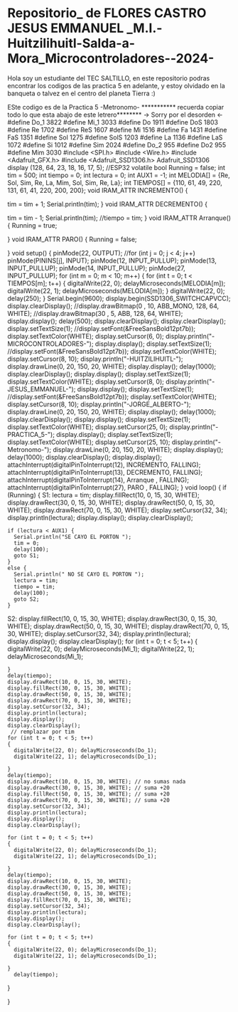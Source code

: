 # Repositorio_ de FLORES CASTRO JESUS EMMANUEL _M.I.-Huitzilihuitl-Salda-a-Mora_Microcontroladores--2024-
Hola soy un estudiante del TEC SALTILLO, en este repositorio podras encontrar los codigos de las practica 5 en adelante, y estoy olvidado en la banqueta o talvez en el centro del planeta Tierra :)

ESte codigo es de la Practica 5 -Metronomo- *********** recuerda copiar todo lo que esta abajo de este letrero********
 -> Sorry por el desorden <-
#define Do_1 3822
#define Mi_1 3033
#define Do  1911
#define DoS  1803
#define Re  1702
#define ReS  1607
#define Mi  1516
#define Fa  1431
#define FaS 1351
#define Sol  1275
#define SolS  1203
#define La  1136
#define LaS  1072
#define Si  1012
#define Sim 2024
#define Do_2  955
#define Do2  955
#define Mim 3030
#include <SPI.h>
#include <Wire.h>
#include <Adafruit_GFX.h>
#include <Adafruit_SSD1306.h>
Adafruit_SSD1306 display (128, 64, 23, 18, 16, 17, 5); //ESP32
volatile bool Running = false;
int tim = 500;
int tiempo = 0;
int lectura = 0;
int AUX1 = -1;
int MELODIA[] = {Re, Sol, Sim, Re, La, Mim, Sol, Sim, Re, La};
int TIEMPOS[] = {110, 61, 49, 220, 131, 61, 41, 220, 200, 200};
void IRAM_ATTR INCREMENTO()
{

  tim = tim + 1;
  Serial.println(tim);
}
void IRAM_ATTR DECREMENTO()
{

  tim = tim - 1;
  Serial.println(tim);
  //tiempo = tim;
}
void IRAM_ATTR Arranque()
{
  Running = true;

}
void IRAM_ATTR PARO()
{
  Running = false;
 
}
void setup()
{
  pinMode(22, OUTPUT);
  //for (int j = 0; j < 4; j++) pinMode(PININS[j], INPUT);
  pinMode(12, INPUT_PULLUP);
  pinMode(13, INPUT_PULLUP);
  pinMode(14, INPUT_PULLUP);
  pinMode(27, INPUT_PULLUP);
  for (int m = 0; m < 10; m++)
  {
    for (int t = 0; t < TIEMPOS[m]; t++)
    {
      digitalWrite(22, 0); delayMicroseconds(MELODIA[m]);
      digitalWrite(22, 1); delayMicroseconds(MELODIA[m]);
    }
    digitalWrite(22, 0);
    delay(250);
  }
  Serial.begin(9600);
  display.begin(SSD1306_SWITCHCAPVCC);
  display.clearDisplay();
  //display.drawBitmap(0  , 10, ABB_MONO, 128, 64, WHITE);
  //display.drawBitmap(30 , 5, ABB,      128, 64, WHITE);
  display.display();
  delay(500);
  display.clearDisplay();
  display.clearDisplay();
  display.setTextSize(1);
  //display.setFont(&FreeSansBold12pt7b));
  display.setTextColor(WHITE);
  display.setCursor(6, 0);
  display.println("-MICROCONTROLADORES-");
  display.display();
  display.setTextSize(1);
  //display.setFont(&FreeSansBold12pt7b));
  display.setTextColor(WHITE);
  display.setCursor(8, 10);
  display.println("-HUITZILIHUITL-");
  display.drawLine(0, 20, 150, 20, WHITE);
  display.display();
  delay(1000);
  display.clearDisplay();
  display.display();
  display.setTextSize(1);
  display.setTextColor(WHITE);
  display.setCursor(8, 0);
  display.println("-JESUS_EMMANUEL-");
  display.display();
  display.setTextSize(1);
  //display.setFont(&FreeSansBold12pt7b));
  display.setTextColor(WHITE);
  display.setCursor(8, 10);
  display.println("-JORGE_ALBERTO-");
  display.drawLine(0, 20, 150, 20, WHITE);
  display.display();
  delay(1000);
  display.clearDisplay();
  display.display();
  display.setTextSize(1);
  display.setTextColor(WHITE);
  display.setCursor(25, 0);
  display.println("-PRACTICA_5-");
  display.display();
  display.setTextSize(1);
  display.setTextColor(WHITE);
  display.setCursor(25, 10);
  display.println("-Metronomo-");
  display.drawLine(0, 20, 150, 20, WHITE);
  display.display();
  delay(1000);
  display.clearDisplay();
  display.display();
  attachInterrupt(digitalPinToInterrupt(12), INCREMENTO, FALLING);
  attachInterrupt(digitalPinToInterrupt(13), DECREMENTO, FALLING);
  attachInterrupt(digitalPinToInterrupt(14), Arranque  , FALLING);
  attachInterrupt(digitalPinToInterrupt(27), PARO      , FALLING);
}
void loop()
{
  if (Running) {
S1:
    lectura = tim;
    display.fillRect(10, 0, 15, 30, WHITE);
    display.drawRect(30, 0, 15, 30, WHITE);
    display.drawRect(50, 0, 15, 30, WHITE);
    display.drawRect(70, 0, 15, 30, WHITE);
    display.setCursor(32, 34);
    display.println(lectura);
    display.display();
    display.clearDisplay();

    if (lectura < AUX1) {
      Serial.println("SE CAYO EL PORTON ");
      tim = 0;
      delay(100);
      goto S1;
    }
    else {
      Serial.println(" NO SE CAYO EL PORTON ");
      lectura = tim;
      tiempo = tim;
      delay(100);
      goto S2;
    }

S2:
    display.fillRect(10, 0, 15, 30, WHITE);
    display.drawRect(30, 0, 15, 30, WHITE);
    display.drawRect(50, 0, 15, 30, WHITE);
    display.drawRect(70, 0, 15, 30, WHITE);
    display.setCursor(32, 34);
    display.println(lectura);
    display.display();
    display.clearDisplay();
    for (int t = 0; t < 5; t++)
    {
      digitalWrite(22, 0); delayMicroseconds(Mi_1);
      digitalWrite(22, 1); delayMicroseconds(Mi_1);
     
    }
    delay(tiempo);
    display.drawRect(10, 0, 15, 30, WHITE);
    display.fillRect(30, 0, 15, 30, WHITE);
    display.drawRect(50, 0, 15, 30, WHITE);
    display.drawRect(70, 0, 15, 30, WHITE);
    display.setCursor(32, 34);
    display.println(lectura);
    display.display();
    display.clearDisplay();
     // remplazar por tim
    for (int t = 0; t < 5; t++)
    {
      digitalWrite(22, 0); delayMicroseconds(Do_1);
      digitalWrite(22, 1); delayMicroseconds(Do_1);
      
    }  
    delay(tiempo);
    display.drawRect(10, 0, 15, 30, WHITE); // no sumas nada
    display.drawRect(30, 0, 15, 30, WHITE); // suma +20
    display.fillRect(50, 0, 15, 30, WHITE); // suma +20
    display.drawRect(70, 0, 15, 30, WHITE); // suma +20
    display.setCursor(32, 34);
    display.println(lectura);
    display.display();
    display.clearDisplay();
    
    for (int t = 0; t < 5; t++)
    {
      digitalWrite(22, 0); delayMicroseconds(Do_1);
      digitalWrite(22, 1); delayMicroseconds(Do_1);
      
    }
    delay(tiempo);
    display.drawRect(10, 0, 15, 30, WHITE);
    display.drawRect(30, 0, 15, 30, WHITE);
    display.drawRect(50, 0, 15, 30, WHITE);
    display.fillRect(70, 0, 15, 30, WHITE);
    display.setCursor(32, 34);
    display.println(lectura);
    display.display();
    display.clearDisplay();
    
    for (int t = 0; t < 5; t++)
    {
      digitalWrite(22, 0); delayMicroseconds(Do_1);
      digitalWrite(22, 1); delayMicroseconds(Do_1);
      
    }
      delay(tiempo);
    
  }
  
}
